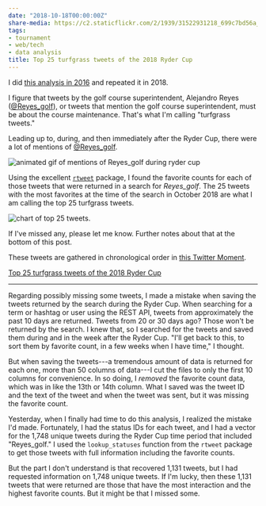 ```yaml
---
date: "2018-10-18T00:00:00Z"
share-media: https://c2.staticflickr.com/2/1939/31522931218_699c7bd56a_b_d.jpg
tags:
- tournament
- web/tech
- data analysis
title: Top 25 turfgrass tweets of the 2018 Ryder Cup
---
```


I did [this analysis in 2016](http://www.blog.asianturfgrass.com/2016/10/top-25-tweets-of-the-ryder-cup.html) and repeated it in 2018. 

I figure that tweets by the golf course superintendent, Alejandro Reyes ([@Reyes_golf](https://twitter.com/Reyes_golf)), or tweets that mention the golf course superintendent, must be about the course maintenance. That's what I'm calling "turfgrass tweets."

Leading up to, during, and then immediately after the Ryder Cup, there were a lot of mentions of [@Reyes_golf](https://twitter.com/Reyes_golf).

![animated gif of mentions of Reyes_golf during ryder cup](https://c2.staticflickr.com/2/1966/43581452920_78be93c17d_o_d.gif)

Using the excellent [`rtweet`](https://cran.r-project.org/web/packages/rtweet/index.html) package, I found the favorite counts for each of those tweets that were returned in a search for *Reyes_golf*. The 25 tweets with the most favorites at the time of the search in October 2018 are what I am calling the top 25 turfgrass tweets.

![chart of top 25 tweets](https://c2.staticflickr.com/2/1939/31522931218_6a6aeaa7a5_o_d.png).

If I've missed any, please let me know. Further notes about that at the bottom of this post.

These tweets are gathered in chronological order in [this Twitter Moment](https://twitter.com/i/moments/1052518891035848704).

<a class="twitter-moment" href="https://twitter.com/i/moments/1052518891035848704?ref_src=twsrc%5Etfw">Top 25 turfgrass tweets of the 2018 Ryder Cup</a>
<script async src="https://platform.twitter.com/widgets.js" charset="utf-8"></script>

---

Regarding possibly missing some tweets, I made a mistake when saving the tweets returned by the search during the Ryder Cup. When searching for a term or hashtag or user using the REST API, tweets from approximately the past 10 days are returned. Tweets from 20 or 30 days ago? Those won't be returned by the search. I knew that, so I searched for the tweets and saved them during and in the week after the Ryder Cup. "I'll get back to this, to sort them by favorite count, in a few weeks when I have time," I thought. 

But when saving the tweets---a tremendous amount of data is returned for each one, more than 50 columns of data---I cut the files to only the first 10 columns for convenience. In so doing, I *removed* the favorite count data, which was in like the 13th or 14th column. What I saved was the tweet ID and the text of the tweet and when the tweet was sent, but it was missing the favorite count.

Yesterday, when I finally had time to do this analysis, I realized the mistake I'd made. Fortunately, I had the status IDs for each tweet, and I had a vector for the 1,748 unique tweets during the Ryder Cup time period that included "Reyes_golf." I used the `lookup_statuses` function from the `rtweet` package to get those tweets with full information including the favorite counts. 

But the part I don't understand is that recovered 1,131 tweets, but I had requested information on 1,748 unique tweets. If I'm lucky, then these 1,131 tweets that were returned are those that have the most interaction and the highest favorite counts. But it might be that I missed some. 

